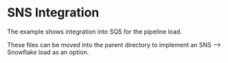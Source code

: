 # SNS Integration

The example shows integration into SQS for the pipeline load.

These files can be moved into the parent directory to implement an SNS --> Snowflake load as an option.